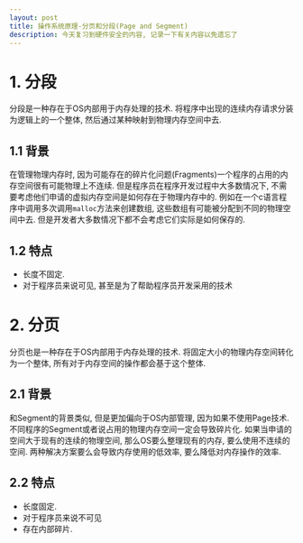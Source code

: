 ```yaml
---
layout: post
title: 操作系统原理-分页和分段(Page and Segment)
description: 今天复习到硬件安全的内容, 记录一下有关内容以免遗忘了
---
```


# 1. 分段
分段是一种存在于OS内部用于内存处理的技术. 将程序中出现的连续内存请求分装为逻辑上的一个整体, 然后通过某种映射到物理内存空间中去. 

## 1.1 背景
在管理物理内存时, 因为可能存在的碎片化问题(Fragments)一个程序的占用的内存空间很有可能物理上不连续. 但是程序员在程序开发过程中大多数情况下, 不需要考虑他们申请的虚拟内存空间是如何存在于物理内存中的. 
例如在一个c语言程序中调用多次调用`malloc`方法来创建数组, 这些数组有可能被分配到不同的物理空间中去. 但是开发者大多数情况下都不会考虑它们实际是如何保存的. 

## 1.2 特点

* 长度不固定. 
* 对于程序员来说可见, 甚至是为了帮助程序员开发采用的技术

# 2. 分页 

分页也是一种存在于OS内部用于内存处理的技术. 将固定大小的物理内存空间转化为一个整体, 所有对于内存空间的操作都会基于这个整体. 

## 2.1 背景
和Segment的背景类似, 但是更加偏向于OS内部管理, 因为如果不使用Page技术. 不同程序的Segment或者说占用的物理内存空间一定会导致碎片化. 如果当申请的空间大于现有的连续的物理空间, 那么OS要么整理现有的内存, 要么使用不连续的空间. 两种解决方案要么会导致内存使用的低效率, 要么降低对内存操作的效率. 

## 2.2 特点

* 长度固定. 
* 对于程序员来说不可见
* 存在内部碎片.


